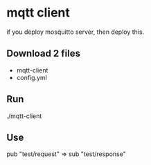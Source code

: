 # mqtt client

if you deploy mosquitto server, then deploy this.

## Download 2 files

* mqtt-client
* config.yml

## Run

./mqtt-client

## Use

pub "test/request" => sub "test/response"